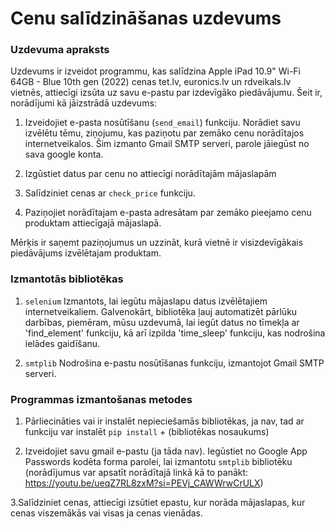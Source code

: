 # Cenu salīdzināšanas uzdevums

### Uzdevuma apraksts

Uzdevums ir izveidot programmu, kas salīdzina Apple iPad 10.9" Wi-Fi 64GB - Blue 10th gen (2022) cenas tet.lv, euronics.lv un rdveikals.lv vietnēs, attiecīgi izsūta uz savu e-pastu par izdevīgāko piedāvājumu.
Šeit ir, norādījumi kā jāizstrādā uzdevums:

1. Izveidojiet e-pasta nosūtīšanu (`send_email`) funkciju. Norādiet savu izvēlētu tēmu, ziņojumu, kas paziņotu par zemāko cenu norādītajos internetveikalos. Šim izmanto Gmail SMTP serveri, parole jāiegūst no sava google konta.

2. Izgūstiet datus par cenu no attiecīgi norādītajām mājaslapām 

3. Salīdziniet cenas ar `check_price` funkciju.

4. Paziņojiet norādītajam e-pasta adresātam par zemāko pieejamo cenu produktam attiecīgajā mājaslapā. 


Mērķis ir saņemt paziņojumus un uzzināt, kurā vietnē ir visizdevīgākais piedāvājums izvēlētajam produktam. 


### Izmantotās bibliotēkas


1. `selenium`
Izmantots, lai iegūtu mājaslapu datus izvēlētajiem internetveikaliem. Galvenokārt, bibliotēka ļauj automatizēt pārlūku darbības, piemēram, mūsu uzdevumā, lai iegūt datus no tīmekļa ar 'find_element' funkciju, kā arī izpilda 'time_sleep' funkciju, kas nodrošina ielādes gaidīšanu.

2. `smtplib`
Nodrošina e-pastu nosūtīšanas funkciju, izmantojot Gmail SMTP serveri.


### Programmas izmantošanas metodes

1. Pārliecināties vai ir instalēt nepieciešamās bibliotēkas, ja nav, tad ar funkciju var instalēt `pip install` + (bibliotēkas nosaukums)

2. Izveidojiet savu gmail e-pastu (ja tāda nav). Iegūstiet no Google App Passwords kodēta forma parolei, lai izmantotu `smtplib` bibliotēku (norādījumus var apsatīt norādītajā linkā kā to panākt: https://youtu.be/ueqZ7RL8zxM?si=PEVj_CAWWrwCrULX)

3.Salīdziniet cenas, attiecīgi izsūtiet epastu, kur norāda mājaslapas, kur cenas viszemākās vai visas ja cenas vienādas.


